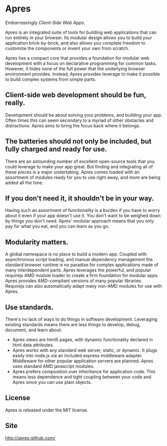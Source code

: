 # Apres #

_Embarrassingly Client-Side Web Apps._

Apres is an integrated suite of tools for building web applications that can run entirely in your browser. Its modular design allows you to build your application brick-by-brick, and also allows you complete freedom to customize the components or invent your own from scratch.

Apres has a compact core that provides a foundation for modular web development with a focus on declarative programming for common tasks. However, it hides none of the full power that the underlying browser environment provides. Instead, Apres provides leverage to make it possible to build complex systems from simple parts.

## Client-side web development should be fun, really. ##

Development should be about solving your problems, and building your app. Often times this can seem secondary to a myriad of other obstacles and distractions. Apres aims to bring the focus back where it belongs.

## The batteries should not only be included, but fully charged and ready for use. ##

There are an astounding number of excellent open-source tools that you could leverage to make your app great. But finding and integrating all of these pieces is a major undertaking. Apres comes loaded with an assortment of modules ready for you to use right away, and more are being added all the time.

## If you don't need it, it shouldn't be in your way. ##

Having such an assortment of functionality is a burden if you have to worry about it even if your app doesn't use it. You don't want to be weighed down by things you don't need. Apres' modular approach means that you only pay for what you eat, and you can learn as you go.

## Modularity matters. ##

A global namespace is no place to build a modern app. Coupled with asynchronous script loading, and manual dependency management the standard browser runtime is no paradise for complex applications made of many interdependent parts. Apres leverages the powerful, and popular requirejs AMD module loader to create a firm foundation for modular apps. Apres provides AMD-compliant versions of many popular libraries. Requirejs can also automatically adapt many non-AMD modules for use with Apres.

## Use standards. ##

There's no lack of ways to do things in software development. Leveraging existing standards means there are less things to develop, debug, document, and learn about.

- Apres views are html5 pages, with dynamic functionality declared in html data attributes.
- Apres works with any standard web server, static, or dynamic. It plugs easily into node.js via an included express middleware adapter. Middleware for other popular application servers are planned.
Apres uses standard AMD javascript modules.
- Apres prefers composition over inheritance for application code. This means less dependence and tight coupling between your code and Apres since you can use plain objects.

## License ##

Apres is released under the MIT license.

## Site ##

http://apres.github.com/

